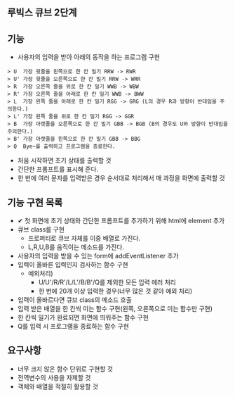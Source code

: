 ## 루빅스 큐브 2단계

## 기능

- 사용자의 입력을 받아 아래의 동작을 하는 프로그램 구현

```
> U  가장 윗줄을 왼쪽으로 한 칸 밀기 RRW -> RWR
> U' 가장 윗줄을 오른쪽으로 한 칸 밀기 RRW -> WRR
> R  가장 오른쪽 줄을 위로 한 칸 밀기 WWB -> WBW
> R' 가장 오른쪽 줄을 아래로 한 칸 밀기 WWB -> BWW
> L  가장 왼쪽 줄을 아래로 한 칸 밀기 RGG -> GRG (L의 경우 R과 방향이 반대임을 주의한다.)
> L' 가장 왼쪽 줄을 위로 한 칸 밀기 RGG -> GGR
> B  가장 아랫줄을 오른쪽으로 한 칸 밀기 GBB -> BGB (B의 경우도 U와 방향이 반대임을 주의한다.)
> B' 가장 아랫줄을 왼쪽으로 한 칸 밀기 GBB -> BBG
> Q  Bye~를 출력하고 프로그램을 종료한다.
```

- 처음 시작하면 초기 상태를 출력할 것
- 간단한 프롬프트를 표시해 준다.
- 한 번에 여러 문자를 입력받은 경우 순서대로 처리해서 매 과정을 화면에 출력할 것

## 기능 구현 목록

- ✔ 첫 화면에 초기 상태와 간단한 프롬프트를 추가하기 위해 html에 element 추가
- 큐브 class를 구현
  - 프로퍼티로 큐브 자체를 이중 배열로 가진다.
  - L,R,U,B를 움직이는 메소드를 가진다.
- 사용자의 입력을 받을 수 있는 form에 addEventListener 추가
- 입력이 올바른 입력인지 검사하는 함수 구현
  - 예외처리)
    - U/U'/R/R'/L/L'/B/B'/Q를 제외한 모든 입력 에러 처리
    - 한 번에 20개 이상 입력한 경우(너무 많은 것 같아 예외 처리)
- 입력이 올바르다면 큐브 class의 메소드 호출
- 입력 받은 배열을 한 칸씩 미는 함수 구현(왼쪽, 오른쪽으로 미는 함수만 구현)
- 한 칸씩 밀기가 완료되면 화면에 띄워주는 함수 구현
- Q를 입력 시 프로그램을 종료하는 함수 구현

## 요구사항

- 너무 크지 않은 함수 단위로 구현할 것
- 전역변수의 사용을 자제할 것
- 객체와 배열을 적절히 활용할 것

